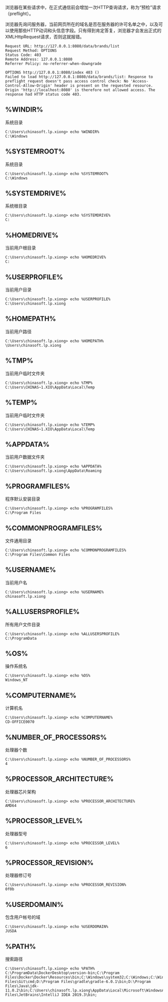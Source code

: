 浏览器在某些请求中，在正式通信前会增加一次HTTP查询请求，称为“预检”请求（preflight）。

浏览器先询问服务器，当前网页所在的域名是否在服务器的许可名单之中，以及可以使用那些HTTP动词和头信息字段。只有得到肯定答复，浏览器才会发出正式的XMLHttpRequest请求，否则这就报错。



```
Request URL: http://127.0.0.1:8080/data/brands/list
Request Method: OPTIONS
Status Code: 403 
Remote Address: 127.0.0.1:8080
Referrer Policy: no-referrer-when-downgrade
```





```
OPTIONS http://127.0.0.1:8080/index 403 ()
Failed to load http://127.0.0.1:8080/data/brands/list: Response to preflight request doesn't pass access control check: No 'Access-Control-Allow-Origin' header is present on the requested resource. Origin 'http://localhost:8080' is therefore not allowed access. The response had HTTP status code 403.
```





## %WINDIR%

系统目录

```shell
C:\Users\chinasoft.lp.xiong> echo %WINDIR%
C:\Windows
```

## %SYSTEMROOT%

系统目录

```shell
C:\Users\chinasoft.lp.xiong> echo %SYSTEMROOT%
C:\Windows
```

## %SYSTEMDRIVE%

系统根目录

```shell
C:\Users\chinasoft.lp.xiong> echo %SYSTEMDRIVE%
C:
```

## %HOMEDRIVE%

当前用户根目录

```shell
C:\Users\chinasoft.lp.xiong> echo %HOMEDRIVE%
C:
```

## %USERPROFILE% 

当前用户目录

```shell
C:\Users\chinasoft.lp.xiong> echo %USERPROFILE%
C:\Users\chinasoft.lp.xiong
```

## %HOMEPATH%

当前用户路径

```shell
C:\Users\chinasoft.lp.xiong> echo %HOMEPATH%
\Users\chinasoft.lp.xiong
```

## %TMP%

当前用户临时文件夹

```shell
C:\Users\chinasoft.lp.xiong> echo %TMP%
C:\Users\CHINAS~1.XIO\AppData\Local\Temp
```

## %TEMP%

当前用户临时文件夹

```shell
C:\Users\chinasoft.lp.xiong> echo %TEMP%
C:\Users\CHINAS~1.XIO\AppData\Local\Temp
```

## %APPDATA%

当前用户数据文件夹

```shell
C:\Users\chinasoft.lp.xiong> echo %APPDATA%
C:\Users\chinasoft.lp.xiong\AppData\Roaming
```

## %PROGRAMFILES%

程序默认安装目录

```shell
C:\Users\chinasoft.lp.xiong> echo %PROGRAMFILES%
C:\Program Files
```

## %COMMONPROGRAMFILES%

文件通用目录

```shell
C:\Users\chinasoft.lp.xiong> echo %COMMONPROGRAMFILES%
C:\Program Files\Common Files
```

## %USERNAME%

当前用户名

```shell
C:\Users\chinasoft.lp.xiong> echo %USERNAME%
chinasoft.lp.xiong
```

## %ALLUSERSPROFILE%

所有用户文件目录

```shell
C:\Users\chinasoft.lp.xiong> echo %ALLUSERSPROFILE%
C:\ProgramData
```

## %OS%

操作系统名

```shell
C:\Users\chinasoft.lp.xiong> echo %OS%
Windows_NT

```

## %COMPUTERNAME%

计算机名

```shell
C:\Users\chinasoft.lp.xiong> echo %COMPUTERNAME%
CD-OFFICE0070
```

## %NUMBER_OF_PROCESSORS%

处理器个数

```shell
C:\Users\chinasoft.lp.xiong> echo %NUMBER_OF_PROCESSORS%
4
```

## %PROCESSOR_ARCHITECTURE%

处理器芯片架构

```shell
C:\Users\chinasoft.lp.xiong> echo %PROCESSOR_ARCHITECTURE%
AMD64
```

## %PROCESSOR_LEVEL%

处理器型号

```shell
C:\Users\chinasoft.lp.xiong> echo %PROCESSOR_LEVEL%
6
```

## %PROCESSOR_REVISION%

处理器修订号

```shell
C:\Users\chinasoft.lp.xiong> echo %PROCESSOR_REVISION%
0f0b
```

## %USERDOMAIN%

包含用户帐号的域

```shell
C:\Users\chinasoft.lp.xiong> echo %USERDOMAIN%
JUSDA
```

## %PATH%

搜索路径

```shell
C:\Users\chinasoft.lp.xiong> echo %PATH%
C:\ProgramData\DockerDesktop\version-bin;C:\Program Files\Docker\Docker\Resources\bin;C:\Windows\system32;C:\Windows;C:\Windows\System32\Wbem;C:\Windows\System32\WindowsPowerShell\v1.0\;C:\Windows\System32\OpenSSH\;D:\Program Files\Git\cmd;D:\Program Files\gradle\gradle-6.0.1\bin;D:\Program Files\Java\jdk-11.0.2\bin;C:\Users\chinasoft.lp.xiong\AppData\Local\Microsoft\WindowsApps;;D:\Program Files\JetBrains\IntelliJ IDEA 2019.3\bin;
```





